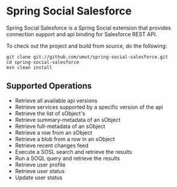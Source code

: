 # Spring Social Salesforce

Spring Social Salesforce is a Spring Social extension that provides connection support and api binding for Salesforce
REST API.

To check out the project and build from source, do the following:

    git clone git://github.com/umut/spring-social-salesforce.git
    cd spring-social-salesforce
    mvn clean install

## Supported Operations
 - Retrieve all available api versions
 - Retrieve services supported by a specific version of the api
 - Retrieve the list of sObject's
 - Retrieve summary-metadata of an sObject
 - Retrieve full-metadata of an sObject
 - Retrieve a row from an sObject
 - Retrieve a blob from a row in an sObject
 - Retrieve recent changes feed
 - Execute a SOSL search and retrieve the results
 - Run a SOQL query and retrieve the results
 - Retrieve user profile
 - Retrieve user status
 - Update user status

